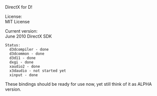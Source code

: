 DirectX for D!

License:  
  MIT License
  
  
Current version:  
  June 2010 DirectX SDK
  
    Status:
      d3dcompiler - done  
      d3dcommon - done  
      d3d11 - done  
      dxgi - done  
      xaudio2 - done  
      x3daudio - not started yet  
      xinput - done  

These bindings should be ready for use now, yet still think of it as ALPHA version.